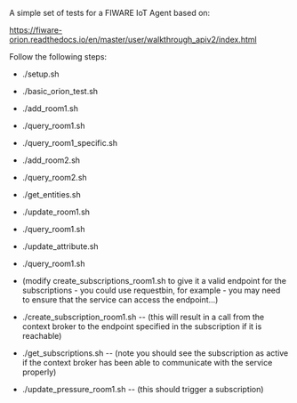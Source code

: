 A simple set of tests for a FIWARE IoT Agent based on:

https://fiware-orion.readthedocs.io/en/master/user/walkthrough_apiv2/index.html

Follow the following steps:

- ./setup.sh
- ./basic_orion_test.sh

- ./add_room1.sh
- ./query_room1.sh
- ./query_room1_specific.sh

- ./add_room2.sh
- ./query_room2.sh

- ./get_entities.sh

- ./update_room1.sh 
- ./query_room1.sh

- ./update_attribute.sh
- ./query_room1.sh

- (modify create_subscriptions_room1.sh to give it a valid endpoint for the subscriptions - you could use requestbin, for example - you may need to ensure that the service can access the endpoint...)
- ./create_subscription_room1.sh
-- (this will result in a call from the context broker to the endpoint specified in the subscription if it is reachable)

- ./get_subscriptions.sh
-- (note you should see the subscription as active if the context broker has been able to communicate with the service properly)

- ./update_pressure_room1.sh
-- (this should trigger a subscription)


